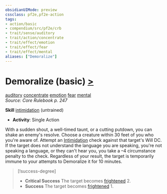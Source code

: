 ```yaml
---
obsidianUIMode: preview
cssclass: pf2e,pf2e-action
tags:
- action/basic
- compendium/src/pf2e/crb
- trait/sense/auditory
- trait/action/concentrate
- trait/effect/emotion
- trait/effect/fear
- trait/effect/mental
aliases: ["Demoralize"]
---
```

# Demoralize (basic) [>](chapter-9-playing-the-game.md#Actions "Single Action")
[auditory](auditory.md)  [concentrate](concentrate.md)  [emotion](emotion.md)  [fear](rules/traits/fear.md)  [mental](mental.md)  
*Source: Core Rulebook p. 247*  

**Skill** [intimidation](../../compendium/skills.md#Intimidation) (untrained)
- **Activity**: Single Action

With a sudden shout, a well-timed taunt, or a cutting putdown, you can shake an enemy's resolve. Choose a creature within 30 feet of you who you're aware of. Attempt an [Intimidation](../../compendium/skills.md#Intimidation) check against that target's Will DC. If the target does not understand the language you are speaking, you're not speaking a language, or they can't hear you, you take a –4 circumstance penalty to the check. Regardless of your result, the target is temporarily immune to your attempts to Demoralize it for 10 minutes.

> [!success-degree] 
> - **Critical Success** The target becomes [frightened](conditions.md#Frightened) 2.
> - **Success** The target becomes [frightened](conditions.md#Frightened) 1.